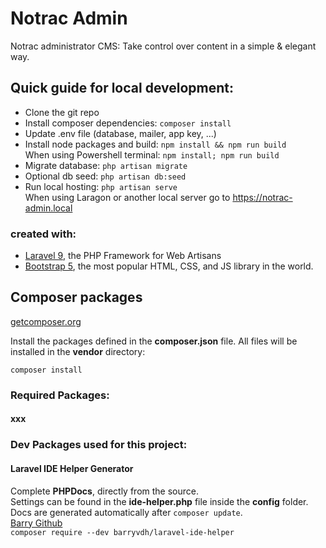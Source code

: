 # Notrac Admin

Notrac administrator CMS: Take control over content in a simple & elegant way.

## Quick guide for local development:
- Clone the git repo
- Install composer dependencies: `composer install`
- Update .env file (database, mailer, app key, ...)
- Install node packages and build: `npm install && npm run build`   
  When using Powershell terminal: `npm install; npm run build`
- Migrate database: `php artisan migrate`
- Optional db seed: `php artisan db:seed`
- Run local hosting: `php artisan serve`  
  When using Laragon or another local server go to https://notrac-admin.local  

### created with:
- [Laravel 9](https://laravel.com/), the PHP Framework for Web Artisans
- [Bootstrap 5](https://getbootstrap.com/), the most popular HTML, CSS, and JS library in the world.


## Composer packages

[getcomposer.org](https://getcomposer.org/)

Install the packages defined in the **composer.json** file.
All files will be installed in the **vendor** directory:

```
composer install
```

### Required Packages:

#### xxx


### Dev Packages used for this project:      

#### Laravel IDE Helper Generator

Complete **PHPDocs**, directly from the source.  
Settings can be found in the **ide-helper.php** file inside the **config** folder.  
Docs are generated automatically after `composer update`.  
[Barry Github](https://github.com/barryvdh/laravel-ide-helper)      
`composer require --dev barryvdh/laravel-ide-helper`
